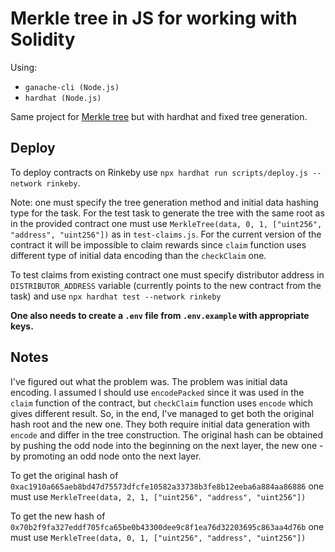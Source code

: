 # Merkle tree in JS for working with Solidity

Using:
- `ganache-cli (Node.js)`
- `hardhat (Node.js)`

Same project for [Merkle tree](https://github.com/sikvelsigma/Merkle_Tree_Trans) but with hardhat and fixed tree generation.

## Deploy
To deploy contracts on Rinkeby use `npx hardhat run scripts/deploy.js --network rinkeby`. 

Note: one must specify the tree generation method and initial data hashing type for the task. For the test task to generate the tree with the same root as in the provided contract one must use `MerkleTree(data, 0, 1, ["uint256", "address", "uint256"])` as in `test-claims.js`. For the current version of the contract it will be impossible to claim rewards since `claim` function uses different type of initial data encoding than the `checkClaim` one.

To test claims from existing contract one must specify distributor address in `DISTRIBUTOR_ADDRESS` variable (currently points to the new contract from the task) and use `npx hardhat test --network rinkeby`

**One also needs to create a `.env` file from `.env.example` with appropriate keys.**
## Notes
I've figured out what the problem was. The problem was initial data encoding. I assumed I should use `encodePacked` since it was used in the `claim` function of the contract, but `checkClaim` function uses `encode` which gives different result. So, in the end, I've managed to get both the original hash root and the new one. They both require initial data generation with `encode` and differ in the tree construction. The original hash can be obtained by pushing the odd node into the beginning on the next layer, the new one - by promoting an odd node onto the next layer.

To get the original hash of `0xac1910a665aeb8bd47d75573dfcfe10582a33738b3fe8b12eeba6a884aa86886` one must use `MerkleTree(data, 2, 1, ["uint256", "address", "uint256"])`

To get the new hash of `0x70b2f9fa327eddf705fca65be0b43300dee9c8f1ea76d32203695c863aa4d76b` one must use `MerkleTree(data, 0, 1, ["uint256", "address", "uint256"])`

